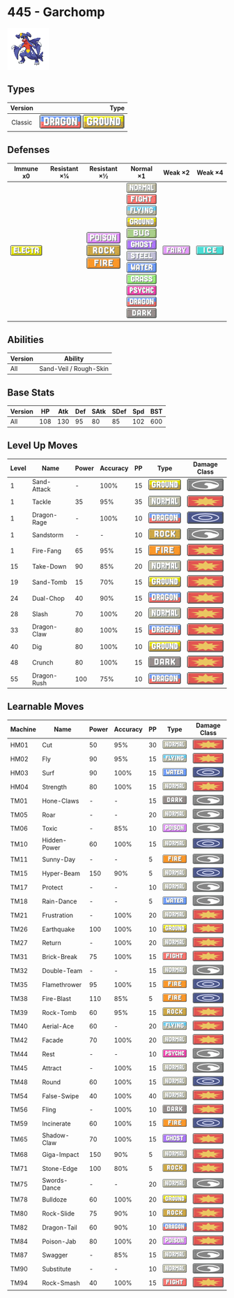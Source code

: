 # 445 - Garchomp

![garchomp](../img/pokemon/445.png)

## Types

| Version | Type                                                                  |
| :-----: | --------------------------------------------------------------------: |
| Classic | ![dragon](../img/types/dragon.png) ![ground](../img/types/ground.png) |

## Defenses

| Immune x0                              | Resistant ×¼ | Resistant ×½                                                                                             | Normal ×1                                                                                                                                                                                                                                                                                                                                                                                                                                                           | Weak ×2                          | Weak ×4                      |
| -------------------------------------- | ------------ | -------------------------------------------------------------------------------------------------------- | ------------------------------------------------------------------------------------------------------------------------------------------------------------------------------------------------------------------------------------------------------------------------------------------------------------------------------------------------------------------------------------------------------------------------------------------------------------------- | -------------------------------- | ---------------------------- |
| ![electric](../img/types/electric.png) |              | ![poison](../img/types/poison.png)<br/>![rock](../img/types/rock.png)<br/>![fire](../img/types/fire.png) | ![normal](../img/types/normal.png)<br/>![fighting](../img/types/fighting.png)<br/>![flying](../img/types/flying.png)<br/>![ground](../img/types/ground.png)<br/>![bug](../img/types/bug.png)<br/>![ghost](../img/types/ghost.png)<br/>![steel](../img/types/steel.png)<br/>![water](../img/types/water.png)<br/>![grass](../img/types/grass.png)<br/>![psychic](../img/types/psychic.png)<br/>![dragon](../img/types/dragon.png)<br/>![dark](../img/types/dark.png) | ![fairy](../img/types/fairy.png) | ![ice](../img/types/ice.png) |

## Abilities

| Version | Ability                |
| ------- | ---------------------- |
| All     | Sand-Veil / Rough-Skin |

## Base Stats

| Version | HP  | Atk | Def | SAtk | SDef | Spd | BST |
| ------- | --- | --- | --- | ---- | ---- | --- | --- |
| All     | 108 | 130 | 95  | 80   | 85   | 102 | 600 |

## Level Up Moves

| Level | Name        | Power | Accuracy | PP | Type                               | Damage Class                           |
| ----- | ----------- | ----- | -------- | -- | ---------------------------------- | -------------------------------------- |
| 1     | Sand-Attack | -     | 100%     | 15 | ![ground](../img/types/ground.png) | ![status](../img/types/status.png)     |
| 1     | Tackle      | 35    | 95%      | 35 | ![normal](../img/types/normal.png) | ![physical](../img/types/physical.png) |
| 1     | Dragon-Rage | -     | 100%     | 10 | ![dragon](../img/types/dragon.png) | ![special](../img/types/special.png)   |
| 1     | Sandstorm   | -     | -        | 10 | ![rock](../img/types/rock.png)     | ![status](../img/types/status.png)     |
| 1     | Fire-Fang   | 65    | 95%      | 15 | ![fire](../img/types/fire.png)     | ![physical](../img/types/physical.png) |
| 15    | Take-Down   | 90    | 85%      | 20 | ![normal](../img/types/normal.png) | ![physical](../img/types/physical.png) |
| 19    | Sand-Tomb   | 15    | 70%      | 15 | ![ground](../img/types/ground.png) | ![physical](../img/types/physical.png) |
| 24    | Dual-Chop   | 40    | 90%      | 15 | ![dragon](../img/types/dragon.png) | ![physical](../img/types/physical.png) |
| 28    | Slash       | 70    | 100%     | 20 | ![normal](../img/types/normal.png) | ![physical](../img/types/physical.png) |
| 33    | Dragon-Claw | 80    | 100%     | 15 | ![dragon](../img/types/dragon.png) | ![physical](../img/types/physical.png) |
| 40    | Dig         | 80    | 100%     | 10 | ![ground](../img/types/ground.png) | ![physical](../img/types/physical.png) |
| 48    | Crunch      | 80    | 100%     | 15 | ![dark](../img/types/dark.png)     | ![physical](../img/types/physical.png) |
| 55    | Dragon-Rush | 100   | 75%      | 10 | ![dragon](../img/types/dragon.png) | ![physical](../img/types/physical.png) |

## Learnable Moves

| Machine | Name         | Power | Accuracy | PP | Type                                   | Damage Class                           |
| ------- | ------------ | ----- | -------- | -- | -------------------------------------- | -------------------------------------- |
| HM01    | Cut          | 50    | 95%      | 30 | ![normal](../img/types/normal.png)     | ![physical](../img/types/physical.png) |
| HM02    | Fly          | 90    | 95%      | 15 | ![flying](../img/types/flying.png)     | ![physical](../img/types/physical.png) |
| HM03    | Surf         | 90    | 100%     | 15 | ![water](../img/types/water.png)       | ![special](../img/types/special.png)   |
| HM04    | Strength     | 80    | 100%     | 15 | ![normal](../img/types/normal.png)     | ![physical](../img/types/physical.png) |
| TM01    | Hone-Claws   | -     | -        | 15 | ![dark](../img/types/dark.png)         | ![status](../img/types/status.png)     |
| TM05    | Roar         | -     | -        | 20 | ![normal](../img/types/normal.png)     | ![status](../img/types/status.png)     |
| TM06    | Toxic        | -     | 85%      | 10 | ![poison](../img/types/poison.png)     | ![status](../img/types/status.png)     |
| TM10    | Hidden-Power | 60    | 100%     | 15 | ![normal](../img/types/normal.png)     | ![special](../img/types/special.png)   |
| TM11    | Sunny-Day    | -     | -        | 5  | ![fire](../img/types/fire.png)         | ![status](../img/types/status.png)     |
| TM15    | Hyper-Beam   | 150   | 90%      | 5  | ![normal](../img/types/normal.png)     | ![special](../img/types/special.png)   |
| TM17    | Protect      | -     | -        | 10 | ![normal](../img/types/normal.png)     | ![status](../img/types/status.png)     |
| TM18    | Rain-Dance   | -     | -        | 5  | ![water](../img/types/water.png)       | ![status](../img/types/status.png)     |
| TM21    | Frustration  | -     | 100%     | 20 | ![normal](../img/types/normal.png)     | ![physical](../img/types/physical.png) |
| TM26    | Earthquake   | 100   | 100%     | 10 | ![ground](../img/types/ground.png)     | ![physical](../img/types/physical.png) |
| TM27    | Return       | -     | 100%     | 20 | ![normal](../img/types/normal.png)     | ![physical](../img/types/physical.png) |
| TM31    | Brick-Break  | 75    | 100%     | 15 | ![fighting](../img/types/fighting.png) | ![physical](../img/types/physical.png) |
| TM32    | Double-Team  | -     | -        | 15 | ![normal](../img/types/normal.png)     | ![status](../img/types/status.png)     |
| TM35    | Flamethrower | 95    | 100%     | 15 | ![fire](../img/types/fire.png)         | ![special](../img/types/special.png)   |
| TM38    | Fire-Blast   | 110   | 85%      | 5  | ![fire](../img/types/fire.png)         | ![special](../img/types/special.png)   |
| TM39    | Rock-Tomb    | 60    | 95%      | 15 | ![rock](../img/types/rock.png)         | ![physical](../img/types/physical.png) |
| TM40    | Aerial-Ace   | 60    | -        | 20 | ![flying](../img/types/flying.png)     | ![physical](../img/types/physical.png) |
| TM42    | Facade       | 70    | 100%     | 20 | ![normal](../img/types/normal.png)     | ![physical](../img/types/physical.png) |
| TM44    | Rest         | -     | -        | 10 | ![psychic](../img/types/psychic.png)   | ![status](../img/types/status.png)     |
| TM45    | Attract      | -     | 100%     | 15 | ![normal](../img/types/normal.png)     | ![status](../img/types/status.png)     |
| TM48    | Round        | 60    | 100%     | 15 | ![normal](../img/types/normal.png)     | ![special](../img/types/special.png)   |
| TM54    | False-Swipe  | 40    | 100%     | 40 | ![normal](../img/types/normal.png)     | ![physical](../img/types/physical.png) |
| TM56    | Fling        | -     | 100%     | 10 | ![dark](../img/types/dark.png)         | ![physical](../img/types/physical.png) |
| TM59    | Incinerate   | 60    | 100%     | 15 | ![fire](../img/types/fire.png)         | ![special](../img/types/special.png)   |
| TM65    | Shadow-Claw  | 70    | 100%     | 15 | ![ghost](../img/types/ghost.png)       | ![physical](../img/types/physical.png) |
| TM68    | Giga-Impact  | 150   | 90%      | 5  | ![normal](../img/types/normal.png)     | ![physical](../img/types/physical.png) |
| TM71    | Stone-Edge   | 100   | 80%      | 5  | ![rock](../img/types/rock.png)         | ![physical](../img/types/physical.png) |
| TM75    | Swords-Dance | -     | -        | 20 | ![normal](../img/types/normal.png)     | ![status](../img/types/status.png)     |
| TM78    | Bulldoze     | 60    | 100%     | 20 | ![ground](../img/types/ground.png)     | ![physical](../img/types/physical.png) |
| TM80    | Rock-Slide   | 75    | 90%      | 10 | ![rock](../img/types/rock.png)         | ![physical](../img/types/physical.png) |
| TM82    | Dragon-Tail  | 60    | 90%      | 10 | ![dragon](../img/types/dragon.png)     | ![physical](../img/types/physical.png) |
| TM84    | Poison-Jab   | 80    | 100%     | 20 | ![poison](../img/types/poison.png)     | ![physical](../img/types/physical.png) |
| TM87    | Swagger      | -     | 85%      | 15 | ![normal](../img/types/normal.png)     | ![status](../img/types/status.png)     |
| TM90    | Substitute   | -     | -        | 10 | ![normal](../img/types/normal.png)     | ![status](../img/types/status.png)     |
| TM94    | Rock-Smash   | 40    | 100%     | 15 | ![fighting](../img/types/fighting.png) | ![physical](../img/types/physical.png) |
